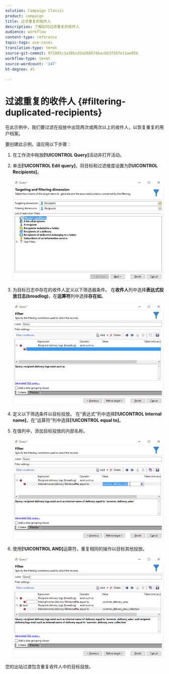 ```yaml
---
solution: Campaign Classic
product: campaign
title: 过滤重复的收件人
description: 了解如何过滤重复的收件人
audience: workflow
content-type: reference
topic-tags: use-cases
translation-type: tm+mt
source-git-commit: 972885c3a38bcd3a260574bacbb3f507e11ae05b
workflow-type: tm+mt
source-wordcount: '147'
ht-degree: 4%

---
```



# 过滤重复的收件人 {#filtering-duplicated-recipients}

在此示例中，我们要过滤在投放中出现两次或两次以上的收件人，以恢复重复的用户档案。

要创建此示例，请应用以下步骤：

1. 在工作流中拖放&#x200B;**[!UICONTROL Query]**&#x200B;活动并打开活动。
1. 单击&#x200B;**[!UICONTROL Edit query]**，将目标和过滤维度设置为&#x200B;**[!UICONTROL Recipients]**。

   ![](assets/query_recipients_1.png)

1. 为目标日志中存在的收件人定义以下筛选器条件。 在&#x200B;**收件人**&#x200B;列中选择&#x200B;**表达式投放日志(broadlog)**，在&#x200B;**运算符**&#x200B;列中选择&#x200B;**存在如**。

   ![](assets/query_recipients_2.png)

1. 定义以下筛选条件以目标投放。 在“表达式”列中选择&#x200B;**[!UICONTROL Internal name]**，在“运算符”列中选择&#x200B;**[!UICONTROL equal to]**。
1. 在值列中，添加目标投放的内部名称。

   ![](assets/query_recipients_3.png)

1. 使用&#x200B;**[!UICONTROL AND]**&#x200B;运算符，重复相同的操作以目标其他投放。

   ![](assets/query_recipients_4.png)

您的出站过渡包含重复收件人中的目标投放。
